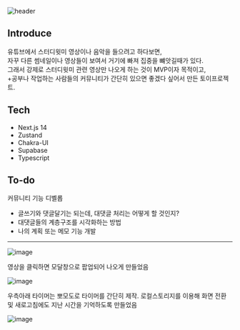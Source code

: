 ![header](https://capsule-render.vercel.app/api?type=transparent&height=300&section=header&text=Study%20With%20Me&fontSize=90&fontColor=ffffff)

## Introduce

유튜브에서 스터디윗미 영상이나 음악을 들으려고 하다보면,   
자꾸 다른 썸네일이나 영상들이 보여서 거기에 빠져 집중을 뺴앗길때가 있다.   
그래서 강제로 스터디윗미 관련 영상만 나오게 하는 것이 MVP이자 목적이고,   
+공부나 작업하는 사람들의 커뮤니티가 간단히 있으면 좋겠다 싶어서 만든 토이프로젝트.   

## Tech
- Next.js 14
- Zustand
- Chakra-UI
- Supabase
- Typescript

## To-do
커뮤니티 기능 디벨롭
- 글쓰기와 댓글달기는 되는데, 대댓글 처리는 어떻게 할 것인지?
- 대댓글들의 계층구조를 시각화하는 방법
- 나의 계획 또는 메모 기능 개발

--- 

![image](https://github.com/user-attachments/assets/3bf8a6fe-6b56-461e-8294-afe52dbaa818)

영상을 클릭하면 모달창으로 팝업되어 나오게 만들었음

![image](https://github.com/user-attachments/assets/c35340f4-ff85-42a0-a3c1-58ab05e70fd1)

우측아래 타이머는 뽀모도로 타이머를 간단히 제작.
로컬스토리지를 이용해 화면 전환 및 새로고침에도 지난 시간을 기억하도록 만들었음

![image](https://github.com/user-attachments/assets/df61e82c-d4c2-41bc-8d25-13d51879000f)


